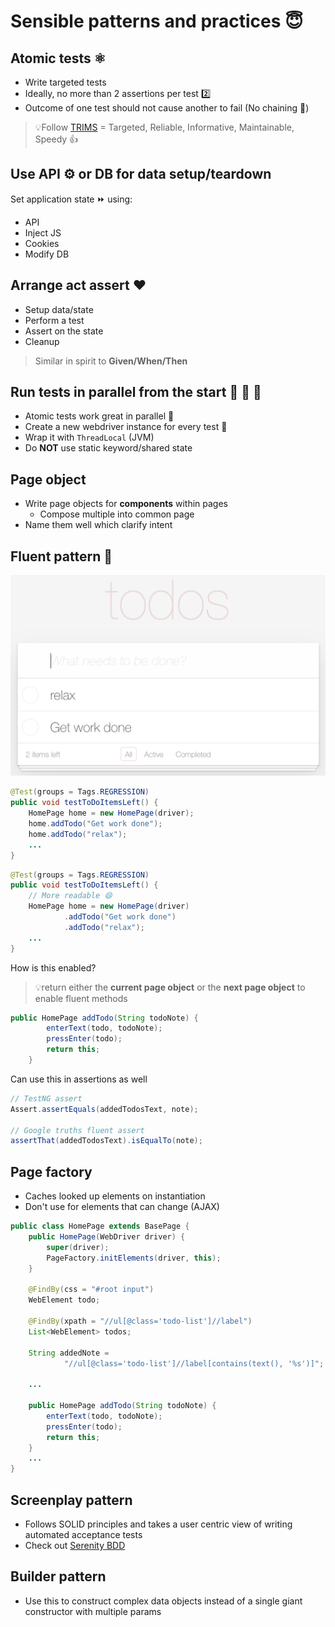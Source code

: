# Sensible patterns and practices 😇

## Atomic tests ⚛️

- Write targeted tests
- Ideally, no more than 2 assertions per test 2️⃣
- Outcome of one test should not cause another to fail (No chaining 🚳)

> 💡Follow
> [TRIMS](https://automationintesting.com/2019/08/trims-automation-in-testing-strategy.html) =
> Targeted, Reliable, Informative, Maintainable, Speedy 👍

## Use **API ⚙️ or DB** for data setup/teardown

Set application state ⏩ using:

- API
- Inject JS
- Cookies
- Modify DB

## Arrange act assert ❤️

- Setup data/state
- Perform a test
- Assert on the state
- Cleanup

> Similar in spirit to **Given/When/Then**

## Run tests in **parallel** from the start 🏃 🏃 🏃

- Atomic tests work great in parallel 🤝
- Create a new webdriver instance for every test 💯
- Wrap it with `ThreadLocal` (JVM)
- Do **NOT** use static keyword/shared state

## Page object

- Write page objects for **components** within pages
  - Compose multiple into common page
- Name them well which clarify intent

## Fluent pattern 🏃

![To do with 2 notes added](images/todo.png)

```java
@Test(groups = Tags.REGRESSION)
public void testToDoItemsLeft() {
    HomePage home = new HomePage(driver);
    home.addTodo("Get work done");
    home.addTodo("relax");
    ...
}
```

```java
@Test(groups = Tags.REGRESSION)
public void testToDoItemsLeft() {
    // More readable 😄
    HomePage home = new HomePage(driver)
            .addTodo("Get work done")
            .addTodo("relax");
    ...
}
```

How is this enabled?

> 💡return either the **current page object** or the **next page object** to enable fluent methods

```java
public HomePage addTodo(String todoNote) {
        enterText(todo, todoNote);
        pressEnter(todo);
        return this;
    }
```

Can use this in assertions as well

```java
// TestNG assert
Assert.assertEquals(addedTodosText, note);

// Google truths fluent assert
assertThat(addedTodosText).isEqualTo(note);
```

## Page factory

- Caches looked up elements on instantiation
- Don't use for elements that can change (AJAX)

```java
public class HomePage extends BasePage {
    public HomePage(WebDriver driver) {
        super(driver);
        PageFactory.initElements(driver, this);
    }

    @FindBy(css = "#root input")
    WebElement todo;

    @FindBy(xpath = "//ul[@class='todo-list']//label")
    List<WebElement> todos;

    String addedNote =
            "//ul[@class='todo-list']//label[contains(text(), '%s')]";

    ...

    public HomePage addTodo(String todoNote) {
        enterText(todo, todoNote);
        pressEnter(todo);
        return this;
    }
    ...
}
```

## Screenplay pattern

- Follows SOLID principles and takes a user centric view of writing automated acceptance tests
- Check out
  [Serenity BDD](https://serenity-bdd.github.io/theserenitybook/latest/serenity-screenplay.html)

## Builder pattern

- Use this to construct complex data objects instead of a single giant constructor with multiple
  params
